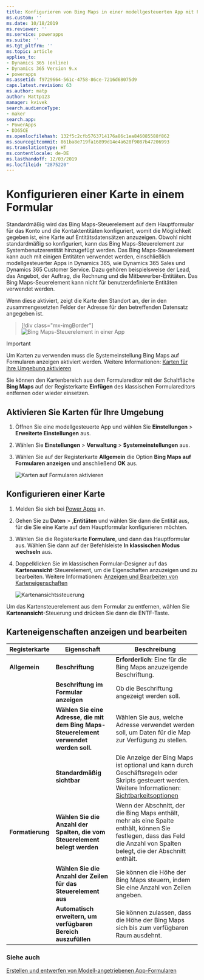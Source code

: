 ```yaml
---
title: Konfigurieren von Bing Maps in einer modellgesteuerten App mit Power Apps | Microsoft-Dokumentation
ms.custom: ''
ms.date: 10/18/2019
ms.reviewer: ''
ms.service: powerapps
ms.suite: ''
ms.tgt_pltfrm: ''
ms.topic: article
applies_to:
- Dynamics 365 (online)
- Dynamics 365 Version 9.x
- powerapps
ms.assetid: f9729664-561c-4758-86ce-7216d68075d9
caps.latest.revision: 63
ms.author: matp
author: Mattp123
manager: kvivek
search.audienceType:
- maker
search.app:
- PowerApps
- D365CE
ms.openlocfilehash: 132f5c2cfb5763714176a86c1ea846085588f862
ms.sourcegitcommit: 861ba8e719fa16899d14e4a628f9087b47206993
ms.translationtype: HT
ms.contentlocale: de-DE
ms.lasthandoff: 12/03/2019
ms.locfileid: "2875220"
---
```

# <a name="configure-a-map-on-a-form"></a>Konfigurieren einer Karte in einem Formular
Standardmäßig wird das Bing Maps-Steuerelement auf dem Hauptformular für das Konto und die Kontaktentitäten konfiguriert, womit die Möglichkeit gegeben ist, eine Karte auf Entitätsdatensätzen anzuzeigen. Obwohl nicht standardmäßig so konfiguriert, kann das Bing Maps-Steuerelement zur Systembenutzerentität hinzugefügt werden. Das Bing Maps-Steuerelement kann auch mit einigen Entitäten verwendet werden, einschließlich modellgesteuerter Apps in Dynamics 365, wie Dynamics 365 Sales und Dynamics 365 Customer Service. Dazu gehören beispielsweise der Lead, das Angebot, der Auftrag, die Rechnung und die Mitbewerber-Entitäten. Das Bing Maps-Seuerelement kann nicht für benutzerdefinierte Entitäten verwendet werden.  

Wenn diese aktiviert, zeigt die Karte den Standort an, der in den zusammengesetzten Felder der Adresse für den betreffenden Datensatz angegeben ist. 

> [!div class="mx-imgBorder"] 
> ![Bing Maps-Steuerelement in einer App](media/bing-map-example.png "Bing Maps-Steuerelement in einer App")

> [!IMPORTANT]
> Um Karten zu verwenden muss die Systemeinstellung Bing Maps auf Formularen anzeigen aktiviert werden. Weitere Informationen: [Karten für Ihre Umgebung aktivieren](#enable-maps-for-your-environment)

Sie können den Kartenbereich aus dem Formulareditor mit der Schaltfläche **Bing Maps** auf der Registerkarte **Einfügen** des klassischen Formulareditors entfernen oder wieder einsetzen.

## <a name="enable-maps-for-your-environment"></a>Aktivieren Sie Karten für Ihre Umgebung
1. Öffnen Sie eine modellgesteuerte App und wählen Sie **Einstellungen** > **Erweiterte Einstellungen** aus. 
2. Wählen Sie **Einstellungen** > **Verwaltung** > **Systemeinstellungen** aus. 
3. Wählen Sie auf der Registerkarte **Allgemein** die Option **Bing Maps auf Formularen anzeigen** und anschließend **OK** aus. 
 
    ![Karten auf Formularen aktivieren](media/enable-maps.png)

## <a name="configure-a-map"></a>Konfigurieren einer Karte 
1. Melden Sie sich bei [Power Apps](https://make.powerapps.com/?utm_source=padocs&utm_medium=linkinadoc&utm_campaign=referralsfromdoc) an. 
2. Gehen Sie zu **Daten** > ,**Entitäten** und wählen Sie dann die Entität aus, für die Sie eine Karte auf dem Hauptformular konfigurieren möchten. 
3. Wählen Sie die Registerkarte **Formulare**, und dann das Hauptformular aus. Wählen Sie dann auf der Befehlsleiste **In klassischen Modus wechseln** aus. 
4. Doppelklicken Sie im klassischen Formular-Designer auf das **Kartenansicht**-Steuerelement, um die Eigenschaften anzuzeigen und zu bearbeiten. Weitere Informationen: [Anzeigen und Bearbeiten von Karteneigenschaften](#view-and-edit-map-properties)

    ![Kartenansichtssteuerung](media/map-view-control.png)

Um das Kartensteuerelement aus dem Formular zu entfernen, wählen Sie **Kartenansicht**-Steuerung und drücken Sie dann die ENTF-Taste.

## <a name="view-and-edit-map-properties"></a>Karteneigenschaften anzeigen und bearbeiten

|      Registerkarte       |                        Eigenschaft                         |                                                                                                  Beschreibung                                                                                                   |
|----------------|---------------------------------------------------------|----------------------------------------------------------------------------------------------------------------------------------------------------------------------------------------------------------------|
|  **Allgemein**   |                        **Beschriftung**                        |                                                                              **Erforderlich**: Eine für die Bing Maps anzuzeigende Beschriftung.                                                                               |
|                |              **Beschriftung im Formular anzeigen**              |                                                                                     Ob die Beschriftung angezeigt werden soll.                                                                                     |
|                | **Wählen Sie eine Adresse, die mit dem Bing Maps-Steuerelement verwendet werden soll.** |                                                                        Wählen Sie aus, welche Adresse verwendet werden soll, um Daten für die Map zur Verfügung zu stellen.                                                                        |
|                |                 **Standardmäßig sichtbar**                  | Die Anzeige der Bing Maps ist optional und kann durch Geschäftsregeln oder Skripts gesteuert werden. Weitere Informationen: [Sichtbarkeitsoptionen](visibility-options-legacy.md) |
| **Formatierung** |  **Wählen Sie die Anzahl der Spalten, die vom Steuerelement belegt werden**  |                              Wenn der Abschnitt, der die Bing Maps enthält, mehr als eine Spalte enthält, können Sie festlegen, dass das Feld die Anzahl von Spalten belegt, die der Abschnitt enthält.                              |
|                |   **Wählen Sie die Anzahl der Zeilen für das Steuerelement aus**    |                                                                  Sie können die Höhe der Bing Maps steuern, indem Sie eine Anzahl von Zeilen angeben.                                                                   |
|                |     **Automatisch erweitern, um verfügbaren Bereich auszufüllen**     |                                                                        Sie können zulassen, dass die Höhe der Bing Maps sich bis zum verfügbaren Raum ausdehnt.                                                                        |

### <a name="see-also"></a>Siehe auch
[Erstellen und entwerfen von Modell-angetriebenen App-Formularen](create-design-forms.md) 
